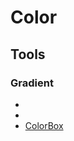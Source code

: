# Color

## Tools

### Gradient

- [](https://www.0to255.com/)
- [](http://scg.ar-ch.org/)
- [ColorBox](http://www.colorbox.io/)
